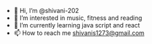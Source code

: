 - 👋 Hi, I’m @shivani-202
- 👀 I’m interested in music, fitness and reading
- 🌱 I’m currently learning java script and react
- 📫 How to reach me shivanis1273@gmail.com

<!---
shivani-202/shivani-202 is a ✨ special ✨ repository because its `README.md` (this file) appears on your GitHub profile.
You can click the Preview link to take a look at your changes.
--->
